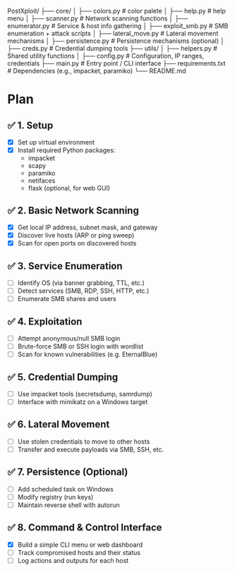 PostXploit/
├── core/
│   ├── colors.py            # color palete
│   ├── help.py              # help menu
│   ├── scanner.py           # Network scanning functions
│   ├── enumerator.py        # Service & host info gathering
│   ├── exploit_smb.py       # SMB enumeration + attack scripts
│   ├── lateral_move.py      # Lateral movement mechanisms
│   ├── persistence.py       # Persistence mechanisms (optional)
│   ├── creds.py             # Credential dumping tools
├── utils/
│   ├── helpers.py           # Shared utility functions
│   ├── config.py            # Configuration, IP ranges, credentials
├── main.py                  # Entry point / CLI interface
├── requirements.txt         # Dependencies (e.g., impacket, paramiko)
└── README.md


# Plan

## ✅ 1. Setup
- [x] Set up virtual environment
- [x] Install required Python packages:
  - impacket
  - scapy
  - paramiko
  - netifaces
  - flask (optional, for web GUI)

## ✅ 2. Basic Network Scanning
- [x] Get local IP address, subnet mask, and gateway
- [x] Discover live hosts (ARP or ping sweep)
- [x] Scan for open ports on discovered hosts

## ✅ 3. Service Enumeration
- [ ] Identify OS (via banner grabbing, TTL, etc.)
- [ ] Detect services (SMB, RDP, SSH, HTTP, etc.)
- [ ] Enumerate SMB shares and users

## ✅ 4. Exploitation
- [ ] Attempt anonymous/null SMB login
- [ ] Brute-force SMB or SSH login with wordlist
- [ ] Scan for known vulnerabilities (e.g. EternalBlue)

## ✅ 5. Credential Dumping
- [ ] Use impacket tools (secretsdump, samrdump)
- [ ] Interface with mimikatz on a Windows target

## ✅ 6. Lateral Movement
- [ ] Use stolen credentials to move to other hosts
- [ ] Transfer and execute payloads via SMB, SSH, etc.

## ✅ 7. Persistence (Optional)
- [ ] Add scheduled task on Windows
- [ ] Modify registry (run keys)
- [ ] Maintain reverse shell with autorun

## ✅ 8. Command & Control Interface
- [x] Build a simple CLI menu or web dashboard
- [ ] Track compromised hosts and their status
- [ ] Log actions and outputs for each host
